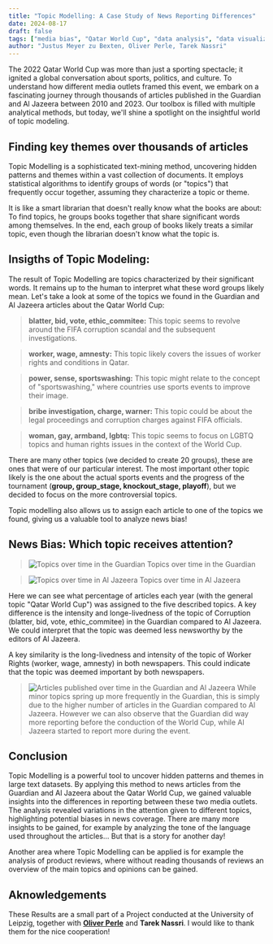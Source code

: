 ```yaml
---
title: "Topic Modelling: A Case Study of News Reporting Differences"
date: 2024-08-17
draft: false
tags: ["media bias", "Qatar World Cup", "data analysis", "data visualization", Topic Modeling]
author: "Justus Meyer zu Bexten, Oliver Perle, Tarek Nassri"
---
```

The 2022 Qatar World Cup was more than just a sporting spectacle; it ignited a global conversation about sports, politics, and culture. To understand how different media outlets framed this event, we embark on a fascinating journey through thousands of articles published in the Guardian and Al Jazeera between 2010 and 2023.  Our toolbox is filled with multiple analytical methods, but today, we'll shine a spotlight on the insightful world of topic modeling.

## Finding key themes over thousands of articles
Topic Modelling is a sophisticated text-mining method, uncovering hidden patterns and themes within a vast collection of documents. It employs statistical algorithms to identify groups of words (or "topics") that frequently occur together, assuming they characterize a topic or theme.

It is like a smart librarian that doesn't really know what the books are about: To find topics, he groups books together that share significant words among themselves. In the end, each group of books likely treats a similar topic, even though the librarian doesn't know what the topic is.

## Insigths of Topic Modeling:
The result of Topic Modelling are topics characterized by their significant words. It remains up to the human to interpret what these word groups likely mean.
Let's take a look at some of the topics we found in the Guardian and Al Jazeera articles about the Qatar World Cup:
> **blatter, bid, vote, ethic_commitee:** This topic seems to revolve around the FIFA corruption scandal and the subsequent investigations.

> **worker, wage, amnesty:** This topic likely covers the issues of worker rights and conditions in Qatar.

> **power, sense, sportswashing:** This topic might relate to the concept of "sportswashing," where countries use sports events to improve their image.

> **bribe investigation, charge, warner:** This topic could be about the legal proceedings and corruption charges against FIFA officials.

> **woman, gay, armband, lgbtq:** This topic seems to focus on LGBTQ topics and human rights issues in the context of the World Cup.

There are many other topics (we decided to create 20 groups), these are ones that were of our particular interest. The most important other topic likely is the one about the actual sports events and the progress of the tournament (**group, group_stage, knockout_stage, playoff**), but we decided to focus on the more controversial topics.

Topic modelling also allows us to assign each article to one of the topics we found, giving us a valuable tool to analyze news bias!

## News Bias: Which topic receives attention?

>![Topics over time in the Guardian](/restricted_topic_freq_guardian.png)
Topics over time in the Guardian

>![Topics over time in Al Jazeera](/restricted_topics_overtime_jazeera.png)
Topics over time in Al Jazeera

Here we can see what percentage of articles each year (with the general topic "Qatar World Cup") was assigned to the five described topics.
A key difference is the intensity and longe-livedness of the topic of Corruption (blatter, bid, vote, ethic_commitee) in the Guardian compared to Al Jazeera. We could interpret that the topic was deemed less newsworthy by the editors of Al Jazeera.


A key similarity is the long-livedness and intensity of the topic of Worker Rights (worker, wage, amnesty) in both newspapers. This could indicate that the topic was deemed important by both newspapers.

>![Articles published over time in the Guardian and Al Jazeera](/articles_published_by_source_and_year.png)
While minor topics spring up more frequently in the Guardian, this is simply due to the higher number of articles in the Guardian compared to Al Jazeera. However we can also observe that the Guardian did way more reporting before the conduction of the World Cup, while Al Jazeera started to report more during the event.

## Conclusion
Topic Modelling is a powerful tool to uncover hidden patterns and themes in large text datasets. By applying this method to news articles from the Guardian and Al Jazeera about the Qatar World Cup, we gained valuable insights into the differences in reporting between these two media outlets. The analysis revealed variations in the attention given to different topics, highlighting potential biases in news coverage. There are many more insights to be gained, for example by analyzing the tone of the language used throughout the articles... But that is a story for another day!

Another area where Topic Modelling can be applied is for example the analysis of product reviews, where without reading thousands of reviews an overview of the main topics and opinions can be gained.

## Aknowledgements
These Results are a small part of a Project conducted at the University of Leipzig, together with [**Oliver Perle**](https://www.linkedin.com/in/oliver-perle-08b58a23a/) and **Tarek Nassri**. I would like to thank them for the nice cooperation!
